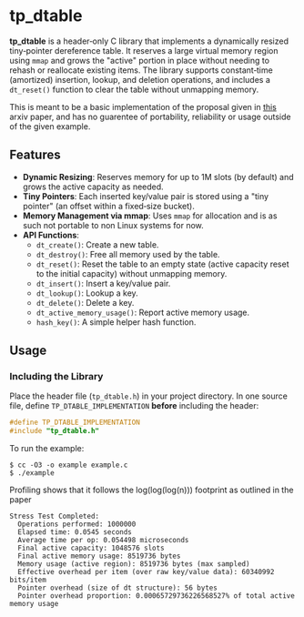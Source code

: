 # tp_dtable

**tp_dtable** is a header‑only C library that implements a dynamically resized tiny‑pointer dereference table. It reserves a large virtual memory region using `mmap` and grows the "active" portion in place without needing to rehash or reallocate existing items. The library supports constant‑time (amortized) insertion, lookup, and deletion operations, and includes a `dt_reset()` function to clear the table without unmapping memory.

This is meant to be a basic implementation of the proposal given in [this](https://arxiv.org/abs/2111.12800) arxiv paper, and has no guarentee of portability, reliability or usage outside of the given example.

## Features

- **Dynamic Resizing**: Reserves memory for up to 1M slots (by default) and grows the active capacity as needed.
- **Tiny Pointers**: Each inserted key/value pair is stored using a "tiny pointer" (an offset within a fixed‑size bucket).
- **Memory Management via mmap**: Uses `mmap` for allocation and is as such not portable to non Linux systems for now.
- **API Functions**:
  - `dt_create()`: Create a new table.
  - `dt_destroy()`: Free all memory used by the table.
  - `dt_reset()`: Reset the table to an empty state (active capacity reset to the initial capacity) without unmapping memory.
  - `dt_insert()`: Insert a key/value pair.
  - `dt_lookup()`: Lookup a key.
  - `dt_delete()`: Delete a key.
  - `dt_active_memory_usage()`: Report active memory usage.
  - `hash_key()`: A simple helper hash function.

## Usage

### Including the Library

Place the header file (`tp_dtable.h`) in your project directory. In one source file, define `TP_DTABLE_IMPLEMENTATION` **before** including the header:

```c
#define TP_DTABLE_IMPLEMENTATION
#include "tp_dtable.h"
```

To run the example:
```console
$ cc -O3 -o example example.c
$ ./example
```

Profiling shows that it follows the log(log(log(n))) footprint as outlined in the paper
```
Stress Test Completed:
  Operations performed: 1000000
  Elapsed time: 0.0545 seconds
  Average time per op: 0.054498 microseconds
  Final active capacity: 1048576 slots
  Final active memory usage: 8519736 bytes
  Memory usage (active region): 8519736 bytes (max sampled)
  Effective overhead per item (over raw key/value data): 60340992 bits/item
  Pointer overhead (size of dt structure): 56 bytes
  Pointer overhead proportion: 0.00065729736226568527% of total active memory usage
```
